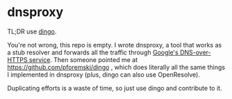# dnsproxy

TL;DR use [dingo](https://github.com/pforemski/dingo).

You're not wrong, this repo is empty. I wrote dnsproxy, a tool that works as a stub resolver and forwards all the
traffic through [Google's DNS-over-HTTPS service](https://developers.google.com/speed/public-dns/docs/dns-over-https).
Then someone pointed me at https://github.com/pforemski/dingo , which does literally all the same things I implemented
in dnsproxy (plus, dingo can also use OpenResolve).

Duplicating efforts is a waste of time, so just use dingo and contribute to it.
